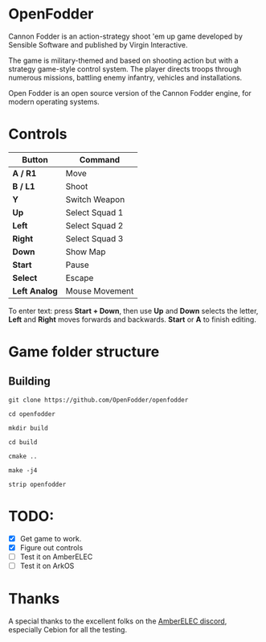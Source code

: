 # OpenFodder

Cannon Fodder is an action-strategy shoot 'em up game developed by Sensible Software and published by Virgin Interactive.

The game is military-themed and based on shooting action but with a strategy game-style control system. The player directs troops through numerous missions, battling enemy infantry, vehicles and installations.

Open Fodder is an open source version of the Cannon Fodder engine, for modern operating systems.

# Controls

| Button            | Command                    |
|-------------------|----------------------------|
| **A / R1**        | Move                       |
| **B / L1**        | Shoot                      |
| **Y**             | Switch Weapon              |
| **Up**            | Select Squad 1             |
| **Left**          | Select Squad 2             |
| **Right**         | Select Squad 3             |
| **Down**          | Show Map                   |
| **Start**         | Pause                      |
| **Select**        | Escape                     |
| **Left Analog**   | Mouse Movement             |


To enter text: press **Start + Down**, then use **Up** and **Down** selects the letter, **Left** and **Right** moves forwards and backwards. **Start** or **A** to finish editing.


# Game folder structure

 
## Building


    git clone https://github.com/OpenFodder/openfodder

    cd openfodder

    mkdir build

    cd build

    cmake ..

    make -j4

    strip openfodder


# TODO:

- [x] Get game to work.
- [x] Figure out controls
- [ ] Test it on AmberELEC
- [ ] Test it on ArkOS

# Thanks

A special thanks to the excellent folks on the [AmberELEC discord](https://discord.com/invite/R9Er7hkRMe), especially Cebion for all the testing.